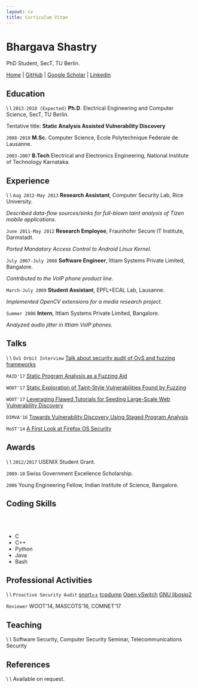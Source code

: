 ```yaml
---
layout: cv
title: Curriculum Vitae
---
```

# Bhargava Shastry
PhD Student, SecT, TU Berlin.

<div id="webaddress">
<a href="/index.html">Home</a>
| <i class="fa fa-github"></i> <a href="https://github.com/bshastry">GitHub</a>
| <i class="fa fa-google"></i> <a href="https://scholar.google.com/citations?hl=en&user=lsdZxf8AAAAJ&view_op=list_works&sortby=pubdate">Google Scholar</a>
| <i class="fa fa-linkedin-square"></i> <a href="https://www.linkedin.com/in/bhargavashastry">Linkedin</a>
</div>

## Education

\\
\\
`2013-2018 (Expected)`
__Ph.D__. Electrical Engineering and Computer Science, SecT, TU Berlin.

Tentative title: __Static Analysis Assisted Vulnerability Discovery__

`2008-2010`
__M.Sc.__ Computer Science, Ecole Polytechnique Federale de Lausanne.

`2003-2007`
__B.Tech__ Electrical and Electronics Engineering, National Institute of Technology Karnataka.

## Experience
\\
\\
`Aug 2012-May 2013`
__Research Assistant__, Computer Security Lab, Rice University.

*Described data-flow sources/sinks for full-blown taint analysis of Tizen mobile applications.*

`June 2011-May 2012`
__Research Employee__, Fraunhofer Secure IT Institute, Darmstadt.

*Ported Mandatory Access Control to Android Linux Kernel.*

`July 2007-July 2008`
__Software Engineer__, Ittiam Systems Private Limited, Bangalore.

*Contributed to the VoIP phone product line.*

`March-July 2009`
__Student Assistant__, EPFL+ECAL Lab, Lausanne.

*Implemented OpenCV extensions for a media research project.*

`Summer 2006`
__Intern__, Ittiam Systems Private Limited, Bangalore.

*Analyzed audio jitter in Ittiam VoIP phones.*

## Talks
\\
\\
`OvS Orbit Interview`
[Talk about security audit of OvS and fuzzing frameworks][10]

`RAID'17`
[Static Program Analysis as a Fuzzing Aid][1]

`WOOT'17`
[Static Exploration of Taint-Style Vulnerabilities Found by Fuzzing][2]

`WOOT'17`
[Leveraging Flawed Tutorials for Seeding Large-Scale Web Vulnerability Discovery][3]

`DIMVA'16`
[Towards Vulnerability Discovery Using Staged Program Analysis][4]

`MoST'14`
[A First Look at Firefox OS Security][5]

## Awards
\\
\\
`2012/2017`
USENIX Student Grant.

`2009-10`
Swiss Government Excellence Scholarship.

`2006`
Young Engineering Fellow, Indian Institute of Science, Bangalore.

## Coding Skills
<br><br>

* C
* C++
* Python
* Java
* Bash

## Professional Activities
\\
\\
`Proactive Security Audit`
[snort++][6]
[tcpdump][7]
[Open vSwitch][8]
[GNU libosip2][9]

`Reviewer`
WOOT'14, MASCOTS'16, COMNET'17


## Teaching
\\
\\
Software Security, Computer Security Seminar, Telecommunications Security

## References
\\
\\
Available on request.


[1]: media/raid17_slidedeck.pdf
[2]: https://www.usenix.org/conference/woot17/workshop-program/presentation/shastry
[3]: https://www.usenix.org/conference/woot17/workshop-program/presentation/unruh
[4]: media/melange_slides.pdf
[5]: media/ffos_slides_tub.pdf
[6]: http://blog.snort.org/2017/05/snort-vulnerabilities-found.html
[7]: http://www.tcpdump.org/
[8]: https://mail.openvswitch.org/pipermail/ovs-announce/2016-March/000082.html
[9]: https://www.securityfocus.com/bid/92921
[10]: https://ovsorbit.org/#e43
